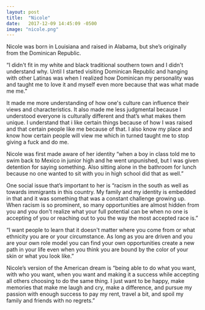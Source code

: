 ```yaml
---
layout: post
title:  "Nicole"
date:   2017-12-09 14:45:09 -0500
image: "nicole.png"
---
```


Nicole was born in Louisiana and raised in Alabama, but she’s originally from the Dominican Republic.

“I didn't fit in my white and black traditional southern town and I didn't understand why. Until I started visiting Dominican Republic and hanging with other Latinas was when I realized how Dominican my personality was and taught me to love it and myself even more because that was what made me me.”

It made me more understanding of how one's culture can influence their views and characteristics. It also made me less judgmental because I understood everyone is culturally different and that’s what makes them unique. I understand that i like certain things because of how I was raised and that certain people like me because of that. I also know my place and know how certain people will view me which in turned taught me to stop giving a fuck and do me.

Nicole was first made aware of her identity “when a boy in class told me to swim back to Mexico in junior high and he went unpunished, but I was given detention for saying something. Also sitting alone in the bathroom for lunch because no one wanted to sit with you in high school did that as well.”

One social issue that’s important to her is “racism in the south as well as towards immigrants in this country. My family and my identity is embedded in that and it was something that was a constant challenge growing up. When racism is so prominent, so many opportunities are almost hidden from you and you don't realize what your full potential can be when no one is accepting of you or reaching out to you the way the most accepted race is.”

“I want people to learn that it doesn't matter where you come from or what ethnicity you are or your circumstance. As long as you are driven and you are your own role model you can find your own opportunities create a new path in your life even when you think you are bound by the color of your skin or what you look like.”

Nicole’s version of the American dream is “being able to do what you want, with who you want, when you want and making it a success while accepting all others choosing to do the same thing. I just want to be happy, make memories that make me laugh and cry, make a difference, and pursue my passion with enough success to pay my rent, travel a bit, and spoil my family and friends with no regrets.”

